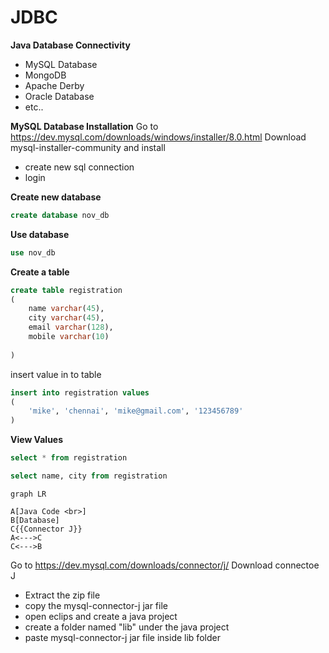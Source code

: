 # JDBC # 
**Java Database Connectivity**

* MySQL Database
* MongoDB
* Apache Derby
* Oracle Database
* etc..

**MySQL Database Installation**
Go to https://dev.mysql.com/downloads/windows/installer/8.0.html
Download mysql-installer-community and install

* create new sql connection 
* login 

**Create new database**

```sql
create database nov_db
```
**Use database**
```sql
use nov_db
```
**Create a table**
```sql
create table registration
(
    name varchar(45),
    city varchar(45),
    email varchar(128),
    mobile varchar(10)
    
)
```
insert value in to table
```sql
insert into registration values
(
	'mike', 'chennai', 'mike@gmail.com', '123456789' 
)
```
**View Values**
```sql
select * from registration
```
```sql
select name, city from registration
```

```mermaid
graph LR

A[Java Code <br>]
B[Database] 
C{{Connector J}}
A<--->C
C<--->B

```

Go to https://dev.mysql.com/downloads/connector/j/
Download connectoe J
* Extract the zip file 
* copy the mysql-connector-j jar file
* open eclips and create a java project
* create a folder named "lib" under the java project
* paste mysql-connector-j jar file inside lib folder